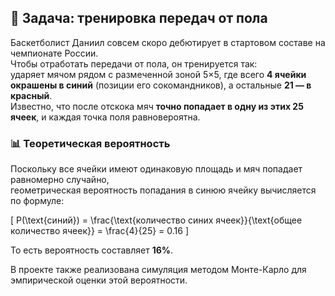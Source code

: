 ## 🏀 Задача: тренировка передач от пола

Баскетболист Даниил совсем скоро дебютирует в стартовом составе на чемпионате России.  
Чтобы отработать передачи от пола, он тренируется так:  
ударяет мячом рядом с размеченной зоной 5×5, где всего **4 ячейки окрашены в синий** (позиции его сокомандников), а остальные **21 — в красный**.  
Известно, что после отскока мяч **точно попадает в одну из этих 25 ячеек**, и каждая точка поля равновероятна.

### 📊 Теоретическая вероятность

Поскольку все ячейки имеют одинаковую площадь и мяч попадает равномерно случайно,  
геометрическая вероятность попадания в синюю ячейку вычисляется по формуле:

\[
P(\text{синий}) = \frac{\text{количество синих ячеек}}{\text{общее количество ячеек}} = \frac{4}{25} = 0.16
\]

То есть вероятность составляет **16%**.

В проекте также реализована симуляция методом Монте-Карло для эмпирической оценки этой вероятности.
